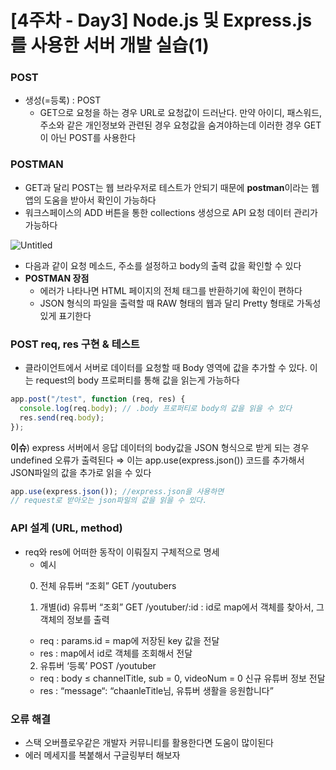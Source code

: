 # [4주차 - Day3] Node.js 및 Express.js를 사용한 서버 개발 실습(1)

### POST

- 생성(=등록) : POST
  - GET으로 요청을 하는 경우 URL로 요청값이 드러난다. 만약 아이디, 패스워드, 주소와 같은 개인정보와 관련된 경우 요청값을 숨겨야하는데 이러한 경우 GET이 아닌 POST를 사용한다

### POSTMAN

- GET과 달리 POST는 웹 브라우저로 테스트가 안되기 때문에 **postman**이라는 웹 앱의 도움을 받아서 확인이 가능하다
- 워크스페이스의 ADD 버튼을 통한 collections 생성으로 API 요청 데이터 관리가 가능하다

![Untitled](https://prod-files-secure.s3.us-west-2.amazonaws.com/6f949946-fe6f-4146-bb5f-172d0fafdabf/47cde9e5-5007-4f10-9b23-5f4f6334e70a/Untitled.png)

- 다음과 같이 요청 메소드, 주소를 설정하고 body의 출력 값을 확인할 수 있다
- **POSTMAN 장점**
  - 에러가 나타나면 HTML 페이지의 전체 태그를 반환하기에 확인이 편하다
  - JSON 형식의 파일을 출력할 때 RAW 형태의 웹과 달리 Pretty 형태로 가독성있게 표기한다

### POST req, res 구현 & 테스트

- 클라이언트에서 서버로 데이터를 요청할 때 Body 영역에 값을 추가할 수 있다. 이는 request의 body 프로퍼티를 통해 값을 읽는게 가능하다

```jsx
app.post("/test", function (req, res) {
  console.log(req.body); // .body 프로퍼티로 body의 값을 읽을 수 있다
  res.send(req.body);
});
```

**이슈**) express 서버에서 응답 데이터의 body값을 JSON 형식으로 받게 되는 경우 undefined 오류가 출력된다 ⇒ 이는 app.use(express.json()) 코드를 추가해서 JSON파일의 값을 추가로 읽을 수 있다

```jsx
app.use(express.json()); //express.json을 사용하면
// request로 받아오는 json파일의 값을 읽을 수 있다.
```

### API 설계 (URL, method)

- req와 res에 어떠한 동작이 이뤄질지 구체적으로 명세
  - 예시
  0. 전체 유튜버 “조회” GET /youtubers

  1. 개별(id) 유튜버 “조회” GET /youtuber/:id : id로 map에서 객체를 찾아서, 그 객체의 정보를 출력
  - req : params.id = map에 저장된 key 값을 전달
  - res : map에서 id로 객체를 조회해서 전달
  2. 유튜버 ‘등록’ POST /youtuber
  - req : body ≤ channelTitle, sub = 0, videoNum = 0 신규 유튜버 정보 전달
  - res : “message“: “chaanleTitle님, 유튜버 생활을 응원합니다”

### 오류 해결

- 스택 오버플로우같은 개발자 커뮤니티를 활용한다면 도움이 많이된다
- 에러 메세지를 복붙해서 구글링부터 해보자
